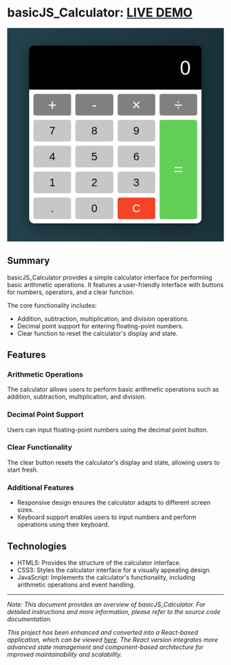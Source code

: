 # basicJS_Calculator: [LIVE DEMO](https://shcoobz.github.io/basicJS_calculator/)

![basicJS_Calculator](img/basicJS_calculator.png)

## Summary

basicJS_Calculator provides a simple calculator interface for performing basic arithmetic operations. It features a user-friendly interface with buttons for numbers, operators, and a clear function.

The core functionality includes:

- Addition, subtraction, multiplication, and division operations.
- Decimal point support for entering floating-point numbers.
- Clear function to reset the calculator's display and state.

## Features

### Arithmetic Operations

The calculator allows users to perform basic arithmetic operations such as addition, subtraction, multiplication, and division.

### Decimal Point Support

Users can input floating-point numbers using the decimal point button.

### Clear Functionality

The clear button resets the calculator's display and state, allowing users to start fresh.

### Additional Features

- Responsive design ensures the calculator adapts to different screen sizes.
- Keyboard support enables users to input numbers and perform operations using their keyboard.

## Technologies

- HTML5: Provides the structure of the calculator interface.
- CSS3: Styles the calculator interface for a visually appealing design.
- JavaScript: Implements the calculator's functionality, including arithmetic operations and event handling.

---

_Note: This document provides an overview of basicJS_Calculator. For detailed instructions and more information, please refer to the source code documentation._

_This project has been enhanced and converted into a React-based application, which can be viewed [here](https://github.com/Shcoobz/advancedJS_calculator/). The React version integrates more advanced state management and component-based architecture for improved maintainability and scalability._
